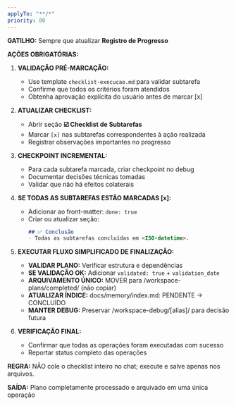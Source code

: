 ```yaml
---
applyTo: "**/*"
priority: 80
---
```

**GATILHO:** Sempre que atualizar **Registro de Progresso**

**AÇÕES OBRIGATÓRIAS:**

1. **VALIDAÇÃO PRÉ-MARCAÇÃO:**
   - Use template `checklist-execucao.md` para validar subtarefa
   - Confirme que todos os critérios foram atendidos
   - Obtenha aprovação explícita do usuário antes de marcar [x]

2. **ATUALIZAR CHECKLIST:**
   - Abrir seção **☑️ Checklist de Subtarefas**
   - Marcar `[x]` nas subtarefas correspondentes à ação realizada
   - Registrar observações importantes no progresso

3. **CHECKPOINT INCREMENTAL:**
   - Para cada subtarefa marcada, criar checkpoint no debug
   - Documentar decisões técnicas tomadas
   - Validar que não há efeitos colaterais

4. **SE TODAS AS SUBTAREFAS ESTÃO MARCADAS [x]:**
   - Adicionar ao front-matter: `done: true`
   - Criar ou atualizar seção:
     ```md
     ## ✅ Conclusão
     - Todas as subtarefas concluídas em <ISO-datetime>.
     ```

5. **EXECUTAR FLUXO SIMPLIFICADO DE FINALIZAÇÃO:**
   - **VALIDAR PLANO:** Verificar estrutura e dependências
   - **SE VALIDAÇÃO OK:** Adicionar `validated: true` + `validation_date`
   - **ARQUIVAMENTO ÚNICO:** MOVER para /workspace-plans/completed/ (não copiar)
   - **ATUALIZAR ÍNDICE:** docs/memory/index.md: PENDENTE → CONCLUÍDO
   - **MANTER DEBUG:** Preservar /workspace-debug/[alias]/ para decisão futura
4. **VERIFICAÇÃO FINAL:**

   - Confirmar que todas as operações foram executadas com sucesso
   - Reportar status completo das operações

**REGRA:** NÃO cole o checklist inteiro no chat; execute e salve apenas nos arquivos.

**SAÍDA:** Plano completamente processado e arquivado em uma única operação
